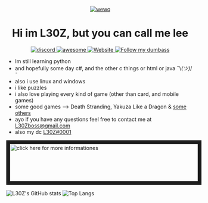 <p align="center">
  <a href="helo">
    <img alt="wewo" src="https://im7.ezgif.com/tmp/ezgif-7-8bb572d2d460.gif" />
  </a>
</p>
<h1 align="center">
  Hi im L30Z, but you can call me lee
</h1>

<p align="center">
  <a href="discord.gg">
    <img src="https://shields.io/discord/742049293992460288" alt="discord" />
  </a>
  <a href="awesome">
    <img alt="awesome" src="https://awesome.re/badge.svg">
  </a>
  <a href="L30Zmine.github.io">
    <img alt="Website" src="https://img.shields.io/badge/-website-blue">
  </a>
  <a href="https://www.github.com/L30Zmine">
    <img src="https://shields.io/github/followers/L30Zmine?label=Follow" alt="Follow my dumbass" />
  </a>
</p>

- Im still learning python
- and hopefully some day c#, and the other c things or html or java ¯\\_(ツ)_/¯ 
- also i use linux and windows
- i like puzzles
- i also love playing every kind of game (other than card, and mobile games)
- some good games --> Death Stranding, Yakuza Like a Dragon & [some others](OTHERGOODGAMES.md)
- ayo if you have any questions feel free to contact me at L30Zboss@gmail.com
- also my dc [L30Z#0001](https://www.discord.gg/Y2VQWzr)

<a href="https://youtu.be/dQw4w9WgXcQ
" target="_blank"><img src="https://i.imgur.com/DlcFrbK.png" 
alt="click here for more informationes" width="870" height="100" border="10" /></a>

![L30Z's GitHub stats](https://github-readme-stats.vercel.app/api?username=L30Zmine&show_icons=true&theme=dark)
![Top Langs](https://github-readme-stats.vercel.app/api/top-langs/?username=L30Zmine&theme=dark)

